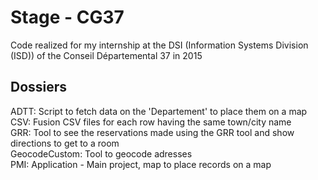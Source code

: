 # Stage - CG37
Code realized for my internship at the DSI (Information Systems Division (ISD)) of the Conseil Départemental 37 in 2015

## Dossiers
ADTT: Script to fetch data on the 'Departement' to place them on a map  
CSV: Fusion CSV files for each row having the same town/city name  
GRR: Tool to see the reservations made using the GRR tool and show directions to get to a room  
GeocodeCustom: Tool to geocode adresses  
PMI: Application - Main project, map to place records on a map
